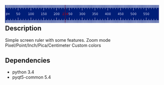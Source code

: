 ![Alt text](/extra/v1.0-0.png?raw=true)
Description
-----------
Simple screen ruler with some features.
Zoom mode
Pixel/Point/Inch/Pica/Centimeter
Custom colors

Dependencies
------------
- python 3.4
- pyqt5-common 5.4
